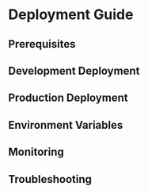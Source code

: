 # Deployment Guide

## Prerequisites

## Development Deployment

## Production Deployment

## Environment Variables

## Monitoring

## Troubleshooting
